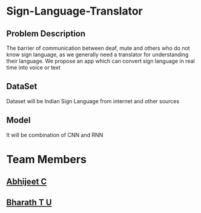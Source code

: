 # Sign-Language-Translator

## Problem Description
The barrier of communication between deaf, mute and others who do not know sign language, as we generally need a translator for understanding their language.
We propose an app which can convert sign language in real time into voice or text

## DataSet
Dataset will be Indian Sign Language from internet and other sources

## Model 
It will be combination of CNN and RNN

# Team Members
## [Abhijeet C](https://github.com/abhijeet1999)
## [Bharath T U](https://github.com/5hade5layer)
